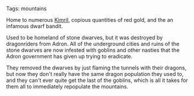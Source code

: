 Tags: mountains

Home to numerous [Kimril](Kimril), copious quantities of red gold, and the an infamous dwarf bandit. 

Used to be homeland of stone dwarves, but it was destroyed by dragonriders from Adron. All of the underground cities and ruins of the stone dwarves are now infested with goblins and other nasties that the Adron government has given up trying to eradicate.

They removed the dwarves by just flaming the tunnels with their dragons, but now they don't really have the same dragon population they used to, and they can't ever quite get the last of the goblins, which is all it takes for them all to immediately repopulate the mountains.